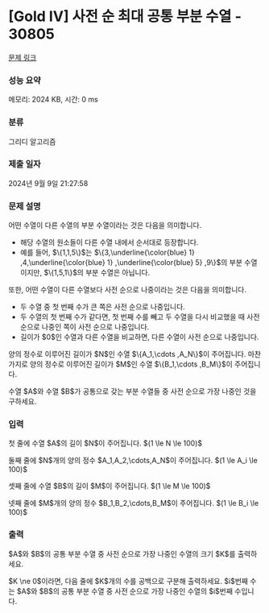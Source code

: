 # [Gold IV] 사전 순 최대 공통 부분 수열 - 30805 

[문제 링크](https://www.acmicpc.net/problem/30805) 

### 성능 요약

메모리: 2024 KB, 시간: 0 ms

### 분류

그리디 알고리즘

### 제출 일자

2024년 9월 9일 21:27:58

### 문제 설명

<p>어떤 수열이 다른 수열의 부분 수열이라는 것은 다음을 의미합니다.</p>

<ul>
	<li>해당 수열의 원소들이 다른 수열 내에서 순서대로 등장합니다.</li>
	<li>예를 들어, $\{1,1,5\}$는 $\{3,\underline{\color{blue} 1} ,4,\underline{\color{blue} 1} ,\underline{\color{blue} 5} ,9\}$의 부분 수열이지만, $\{1,5,1\}$의 부분 수열은 아닙니다.</li>
</ul>

<p>또한, 어떤 수열이 다른 수열보다 사전 순으로 나중이라는 것은 다음을 의미합니다.</p>

<ul>
	<li>두 수열 중 첫 번째 수가 큰 쪽은 사전 순으로 나중입니다.</li>
	<li>두 수열의 첫 번째 수가 같다면, 첫 번째 수를 빼고 두 수열을 다시 비교했을 때 사전 순으로 나중인 쪽이 사전 순으로 나중입니다.</li>
	<li>길이가 $0$인 수열과 다른 수열을 비교하면, 다른 수열이 사전 순으로 나중입니다.</li>
</ul>

<p>양의 정수로 이루어진 길이가 $N$인 수열 $\{A_1,\cdots ,A_N\}$이 주어집니다. 마찬가지로 양의 정수로 이루어진 길이가 $M$인 수열 $\{B_1,\cdots ,B_M\}$이 주어집니다.</p>

<p>수열 $A$와 수열 $B$가 공통으로 갖는 부분 수열들 중 사전 순으로 가장 나중인 것을 구하세요.</p>

### 입력 

 <p>첫 줄에 수열 $A$의 길이 $N$이 주어집니다. $(1 \le N \le 100)$</p>

<p>둘째 줄에 $N$개의 양의 정수 $A_1,A_2,\cdots,A_N$이 주어집니다. $(1 \le A_i \le 100)$</p>

<p>셋째 줄에 수열 $B$의 길이 $M$이 주어집니다. $(1 \le M \le 100)$</p>

<p>넷째 줄에 $M$개의 양의 정수 $B_1,B_2,\cdots,B_M$이 주어집니다. $(1 \le B_i \le 100)$</p>

### 출력 

 <p>$A$와 $B$의 공통 부분 수열 중 사전 순으로 가장 나중인 수열의 크기 $K$를 출력하세요.</p>

<p>$K \ne 0$이라면, 다음 줄에 $K$개의 수를 공백으로 구분해 출력하세요. $i$번째 수는 $A$와 $B$의 공통 부분 수열 중 사전 순으로 가장 나중인 수열의 $i$번째 수입니다.</p>


